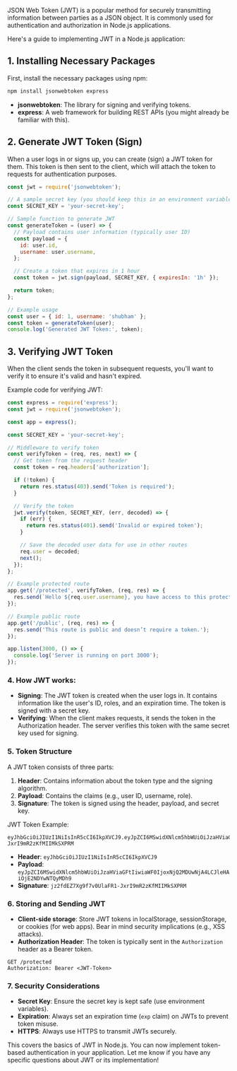 JSON Web Token (JWT) is a popular method for securely transmitting information between parties as a JSON object. It is commonly used for authentication and authorization in Node.js applications.

Here's a guide to implementing JWT in a Node.js application:

## 1. Installing Necessary Packages
First, install the necessary packages using npm:

```js
npm install jsonwebtoken express
```

- **jsonwebtoken**: The library for signing and verifying tokens.
- **express**: A web framework for building REST APIs (you might already be familiar with this).


## 2. Generate JWT Token (Sign)

When a user logs in or signs up, you can create (sign) a JWT token for them. This token is then sent to the client, which will attach the token to requests for authentication purposes.

```js
const jwt = require('jsonwebtoken');

// A sample secret key (you should keep this in an environment variable)
const SECRET_KEY = 'your-secret-key';

// Sample function to generate JWT
const generateToken = (user) => {
  // Payload contains user information (typically user ID)
  const payload = {
    id: user.id,
    username: user.username,
  };

  // Create a token that expires in 1 hour
  const token = jwt.sign(payload, SECRET_KEY, { expiresIn: '1h' });

  return token;
};

// Example usage
const user = { id: 1, username: 'shubham' };
const token = generateToken(user);
console.log('Generated JWT Token:', token);

```

## 3. Verifying JWT Token

When the client sends the token in subsequent requests, you'll want to verify it to ensure it's valid and hasn't expired.

Example code for verifying JWT:

```js
const express = require('express');
const jwt = require('jsonwebtoken');

const app = express();

const SECRET_KEY = 'your-secret-key';

// Middleware to verify token
const verifyToken = (req, res, next) => {
  // Get token from the request header
  const token = req.headers['authorization'];

  if (!token) {
    return res.status(403).send('Token is required');
  }

  // Verify the token
  jwt.verify(token, SECRET_KEY, (err, decoded) => {
    if (err) {
      return res.status(401).send('Invalid or expired token');
    }

    // Save the decoded user data for use in other routes
    req.user = decoded;
    next();
  });
};

// Example protected route
app.get('/protected', verifyToken, (req, res) => {
  res.send(`Hello ${req.user.username}, you have access to this protected route.`);
});

// Example public route
app.get('/public', (req, res) => {
  res.send('This route is public and doesn’t require a token.');
});

app.listen(3000, () => {
  console.log('Server is running on port 3000');
});
```

### 4. How JWT works:

- **Signing**: The JWT token is created when the user logs in. It contains information like the user's ID, roles, and an expiration time. The token is signed with a secret key.
- **Verifying**: When the client makes requests, it sends the token in the Authorization header. The server verifies this token with the same secret key used for signing.

### 5. Token Structure

A JWT token consists of three parts:

1. **Header**: Contains information about the token type and the signing algorithm.
2. **Payload**: Contains the claims (e.g., user ID, username, role).
3. **Signature**: The token is signed using the header, payload, and secret key.


JWT Token Example:
```
eyJhbGciOiJIUzI1NiIsInR5cCI6IkpXVCJ9.eyJpZCI6MSwidXNlcm5hbWUiOiJzaHViaGFtIiwiaWF0IjoxNjQ2MDUwNjA4LCJleHAiOjE2NDYwNTQyMDh9.jz2fdEZ7Xg9f7v0UlaFR1-JxrI9mR2zKfMIIMkSXPRM
```

- **Header**: `eyJhbGciOiJIUzI1NiIsInR5cCI6IkpXVCJ9`
- **Payload**: `eyJpZCI6MSwidXNlcm5hbWUiOiJzaHViaGFtIiwiaWF0IjoxNjQ2MDUwNjA4LCJleHAiOjE2NDYwNTQyMDh9`
- **Signature**: `jz2fdEZ7Xg9f7v0UlaFR1-JxrI9mR2zKfMIIMkSXPRM`

### 6. Storing and Sending JWT

- **Client-side storage**: Store JWT tokens in localStorage, sessionStorage, or cookies (for web apps). Bear in mind security implications (e.g., XSS attacks).
- **Authorization Header**: The token is typically sent in the `Authorization` header as a Bearer token.

```http
GET /protected
Authorization: Bearer <JWT-Token>
```

### 7. Security Considerations

- **Secret Key**: Ensure the secret key is kept safe (use environment variables).
- **Expiration**: Always set an expiration time (`exp` claim) on JWTs to prevent token misuse.
- **HTTPS**: Always use HTTPS to transmit JWTs securely.

This covers the basics of JWT in Node.js. You can now implement token-based authentication in your application. Let me know if you have any specific questions about JWT or its implementation!